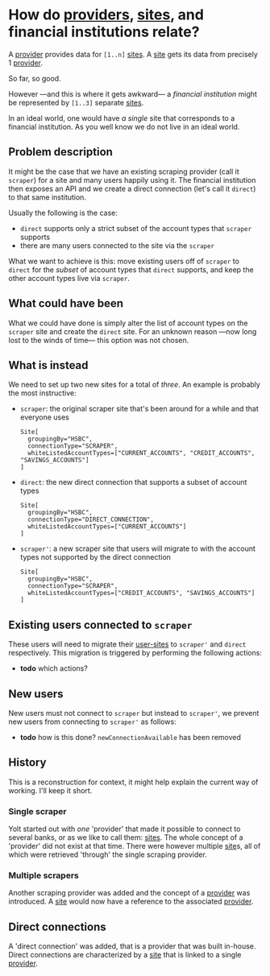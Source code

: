 # How do [providers](../concepts/provider.md), [sites](../concepts/site.md), and financial institutions relate?

A [provider](../concepts/provider.md) provides data for `[1..n]` [sites](../concepts/site.md).
A [site](../concepts/site.md) gets its data from precisely 1 [provider](../concepts/provider.md).

So far, so good.

However —and this is where it gets awkward— a *financial institution* might be represented by `[1..3]` separate [sites](../concepts/site.md).

In an ideal world, one would have _a single_ site that corresponds to a financial institution.
As you well know we do not live in an ideal world.


## Problem description

It might be the case that we have an existing scraping provider (call it `scraper`) for a site and many users happily using it.
The financial institution then exposes an API and we create a direct connection (let's call it `direct`) to that same institution.

Usually the following is the case:

- `direct` supports only a strict subset of the account types that `scraper` supports
- there are many users connected to the site via the `scraper`

What we want to achieve is this: move existing users off of `scraper` to `direct` for the _subset_ of account types that `direct` supports, and keep the other account types live via `scraper`.


## What could have been

What we could have done is simply alter the list of account types on the `scraper` site and create the `direct` site.
For an unknown reason —now long lost to the winds of time— this option was not chosen.

## What is instead

We need to set up two new sites for a total of _three_.
An example is probably the most instructive:

- `scraper`: the original scraper site that's been around for a while and that everyone uses
  ```
  Site[
    groupingBy="HSBC",
    connectionType="SCRAPER",
    whiteListedAccountTypes=["CURRENT_ACCOUNTS", "CREDIT_ACCOUNTS", "SAVINGS_ACCOUNTS"]
  ]
  ```
- `direct`: the new direct connection that supports a subset of account types
  ```
  Site[
    groupingBy="HSBC",
    connectionType="DIRECT_CONNECTION",
    whiteListedAccountTypes=["CURRENT_ACCOUNTS"]
  ]
  ```
- `scraper'`: a new scraper site that users will migrate to with the account types not supported by the direct connection
  ```
  Site[
    groupingBy="HSBC",
    connectionType="SCRAPER",
    whiteListedAccountTypes=["CREDIT_ACCOUNTS", "SAVINGS_ACCOUNTS"]
  ]
  ```

## Existing users connected to `scraper`

These users will need to migrate their [user-sites](../concepts/user-site.md) to `scraper'` and `direct` respectively.
This migration is triggered by performing the following actions:

- **todo** which actions?


## New users

New users must not connect to `scraper` but instead to `scraper'`, we prevent new users from connecting to `scraper'` as follows:

- **todo** how is this done? `newConnectionAvailable` has been removed


## History

This is a reconstruction for context, it might help explain the current way of working.
I'll keep it short.

### Single scraper

Yolt started out with _one_ 'provider' that made it possible to connect to several banks, or as we like to call them: [sites](../concepts/site.md).
The whole concept of a 'provider' did not exist at that time.
There were however multiple [site](../concepts/site.md)s, all of which were retrieved 'through' the single scraping provider.

### Multiple scrapers

Another scraping provider was added and the concept of a [provider](../concepts/provider.md) was introduced.
A [site](../concepts/site.md) would now have a reference to the associated [provider](../concepts/provider.md).

## Direct connections

A 'direct connection' was added, that is a provider that was built in-house.
Direct connections are characterized by a [site](../concepts/site.md) that is linked to a single [provider](../concepts/provider.md).

